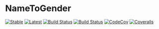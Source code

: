 # NameToGender

[![Stable](https://img.shields.io/badge/docs-stable-blue.svg)](https://JuliaText.github.io/NameToGender.jl/stable)
[![Latest](https://img.shields.io/badge/docs-latest-blue.svg)](https://JuliaText.github.io/NameToGender.jl/latest)
[![Build Status](https://travis-ci.org/JuliaText/NameToGender.jl.svg?branch=master)](https://travis-ci.org/JuliaText/NameToGender.jl)
[![Build Status](https://ci.appveyor.com/api/projects/status/github/JuliaText/NameToGender.jl?svg=true)](https://ci.appveyor.com/project/JuliaText/NameToGender-jl)
[![CodeCov](https://codecov.io/gh/JuliaText/NameToGender.jl/branch/master/graph/badge.svg)](https://codecov.io/gh/JuliaText/NameToGender.jl)
[![Coveralls](https://coveralls.io/repos/github/JuliaText/NameToGender.jl/badge.svg?branch=master)](https://coveralls.io/github/JuliaText/NameToGender.jl?branch=master)
